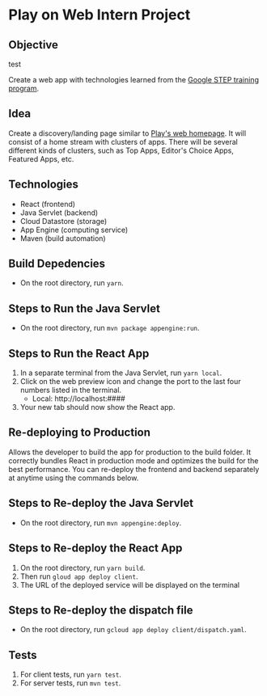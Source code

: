 # Play on Web Intern Project

## Objective

test

Create a web app with technologies learned from the [Google STEP training program](https://github.com/googleinterns/step).

## Idea

Create a discovery/landing page similar to [Play's web homepage](http://play.google.com/). It will consist of a home stream
with clusters of apps. There will be several different kinds of clusters, such as Top Apps, Editor's Choice Apps, Featured Apps, etc.

## Technologies

- React (frontend)
- Java Servlet (backend)
- Cloud Datastore (storage)
- App Engine (computing service)
- Maven (build automation)

## Build Depedencies

- On the root directory, run `yarn`.

## Steps to Run the Java Servlet

- On the root directory, run `mvn package appengine:run`.

## Steps to Run the React App

1. In a separate terminal from the Java Servlet, run `yarn local`.
2. Click on the web preview icon and change the port to the last four numbers listed in the terminal.
   - Local: http://localhost:####
3. Your new tab should now show the React app.

## Re-deploying to Production
Allows the developer to build the app for production to the build folder. It correctly bundles React in production mode and optimizes the build for the best performance. You can re-deploy the frontend and backend separately at anytime using the commands below.

## Steps to Re-deploy the Java Servlet

- On the root directory, run `mvn appengine:deploy`.

## Steps to Re-deploy the React App

1. On the root directory, run `yarn build`.
2. Then run `gloud app deploy client`.
3. The URL of the deployed service will be displayed on the terminal

## Steps to Re-deploy the dispatch file

- On the root directory, run `gcloud app deploy client/dispatch.yaml`.

## Tests

1. For client tests, run `yarn test`.
2. For server tests, run `mvn test`.
